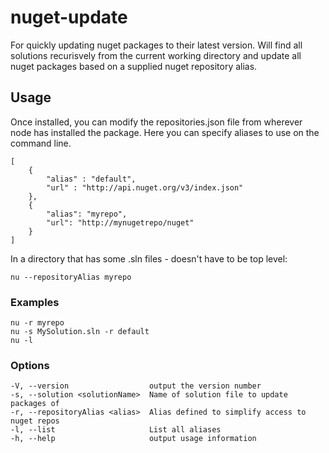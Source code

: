 # nuget-update

For quickly updating nuget packages to their latest version. Will find all solutions recurisvely from the current working directory and update all nuget packages based on a supplied nuget repository alias.

## Usage

Once installed, you can modify the repositories.json file from wherever node has installed the package. Here you can specify aliases to use on the command line.

```
[
    {
        "alias" : "default",
        "url" : "http://api.nuget.org/v3/index.json"
    },
    {
        "alias": "myrepo",
        "url": "http://mynugetrepo/nuget"
    }
]
```

In a directory that has some .sln files - doesn't have to be top level:
```
nu --repositoryAlias myrepo
```

### Examples

```
nu -r myrepo
nu -s MySolution.sln -r default
nu -l
```

### Options

```
-V, --version                  output the version number
-s, --solution <solutionName>  Name of solution file to update packages of
-r, --repositoryAlias <alias>  Alias defined to simplify access to nuget repos
-l, --list                     List all aliases
-h, --help                     output usage information
```